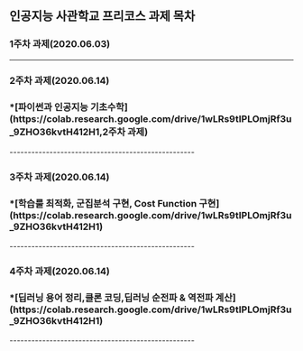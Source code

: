 인공지능 사관학교 프리코스 과제 목차
---------------------------------------------------

<h3>1주차 과제(2020.06.03)</h3>

----------------------------------------------------
<h3>2주차 과제(2020.06.14)</h3>
<h3>*[파이썬과 인공지능 기초수학](https://colab.research.google.com/drive/1wLRs9tIPLOmjRf3u_9ZHO36kvtH412H1,2주차 과제)</h3>
---------------------------------------------------

<h3>3주차 과제(2020.06.14)</h3>
<h3>*[학습룰 최적화, 군집분석 구현, Cost Function 구현](https://colab.research.google.com/drive/1wLRs9tIPLOmjRf3u_9ZHO36kvtH412H1)</h3>
---------------------------------------------------


<h3>4주차 과제(2020.06.14)</h3>
<h3>*[딥러닝 용어 정리,클론 코딩,딥러닝 순전파 & 역전파 계산](https://colab.research.google.com/drive/1wLRs9tIPLOmjRf3u_9ZHO36kvtH412H1)</h3>
---------------------------------------------------

